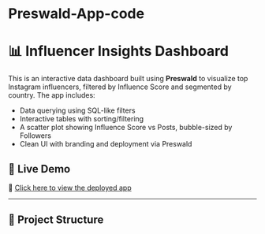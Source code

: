# Preswald-App-code
# 📊 Influencer Insights Dashboard

This is an interactive data dashboard built using **Preswald** to visualize top Instagram influencers, filtered by Influence Score and segmented by country. The app includes:

- Data querying using SQL-like filters
- Interactive tables with sorting/filtering
- A scatter plot showing Influence Score vs Posts, bubble-sized by Followers
- Clean UI with branding and deployment via Preswald

## 🚀 Live Demo

🔗 [Click here to view the deployed app](https://p9aa418f1.preswald.app)

---

## 📁 Project Structure


